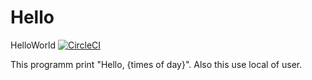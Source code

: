 # Hello
HelloWorld
[![CircleCI](https://circleci.com/gh/fresh-ash/Hello.svg?style=svg)](https://circleci.com/gh/fresh-ash/Hello)



This programm print "Hello, {times of day}". Also this use local of user.
